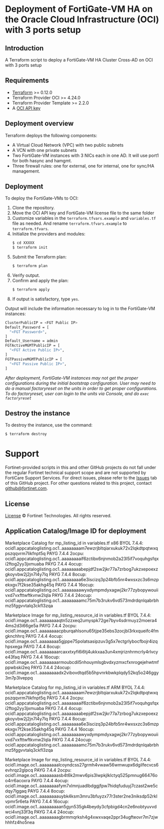 # Deployment of FortiGate-VM HA on the Oracle Cloud Infrastructure (OCI) with 3 ports setup
## Introduction
A Terraform script to deploy a FortiGate-VM HA Cluster Cross-AD on OCI with 3 ports setup

## Requirements
* [Terraform](https://learn.hashicorp.com/terraform/getting-started/install.html) >= 0.12.0
* Terraform Provider OCI >= 4.24.0
* Terraform Provider Template >= 2.2.0
* A [OCI API key](https://docs.cloud.oracle.com/en-us/iaas/Content/API/Concepts/apisigningkey.htm)

## Deployment overview
Terraform deploys the following components:
   - A Virtual Cloud Network (VPC) with two public subnets
   - A VCN with one private subnets
   - Two FortiGate-VM instances with 3 NICs each in one AD.  It will use port1 for both hasync and hamgmt.
   - Three firewall rules: one for external, one for internal, one for sync/HA management.

## Deployment
To deploy the FortiGate-VMs to OCI:
1. Clone the repository.
2. Move the OCI API key and FortiGate-VM license file to the same folder
3. Customize variables in the `terraform.tfvars.example` and `variables.tf` file as needed.  And rename `terraform.tfvars.example` to `terraform.tfvars`.
4. Initialize the providers and modules:
   ```sh
   $ cd XXXXX
   $ terraform init
    ```
5. Submit the Terraform plan:
   ```sh
   $ terraform plan
   ```
6. Verify output.
7. Confirm and apply the plan:
   ```sh
   $ terraform apply
   ```
8. If output is satisfactory, type `yes`.

Output will include the information necessary to log in to the FortiGate-VM instances:
```sh
ClusterPublicIP = <FGT Public IP>
Default_Password = [
  "<FGT Password>",
]
Default_Username = admin
FGTActiveMGMTPublicIP = [
  "<FGT Active Public IP>",
]
FGTPassiveMGMTPublicIP = [
  "<FGT Passive Public IP>",
]
```
*After deployment, FortiGate-VM instances may not get the proper configurations during the initial bootstrap configuration. 
User may need to do a manual factoryreset on the units in order to get proper configurations.  To do factoryreset, user can
login to the units via Console, and do `exec factoryreset`*

## Destroy the instance
To destroy the instance, use the command:
```sh
$ terraform destroy
```

# Support
Fortinet-provided scripts in this and other GitHub projects do not fall under the regular Fortinet technical support scope and are not supported by FortiCare Support Services.
For direct issues, please refer to the [Issues](https://github.com/fortinet/fortigate-terraform-deploy/issues) tab of this GitHub project.
For other questions related to this project, contact [github@fortinet.com](mailto:github@fortinet.com).

## License
[License](https://github.com/fortinet/fortigate-terraform-deploy/blob/master/LICENSE) © Fortinet Technologies. All rights reserved.

## Application Catalog/Image ID for deployment
Marketplace Catalog for mp_listing_id in variables.tf
x86
BYOL 7.4.4: ocid1.appcataloglisting.oc1..aaaaaaaam7ewzrjbltqiarxukuk72v2lqkdtpqtwxqpszqqvrm7likfnpt5q
PAYG 7.4.4 2ocpu: ocid1.appcataloglisting.oc1..aaaaaaaaif6zctibx6njnmob2a23l5if7voquhgsfqxi2ftog2yy3jxmuaba
PAYG 7.4.4 4ocup: ocid1.appcataloglisting.oc1..aaaaaaaabepjdf2sw2jkr77a7zrbog7ukzxepoexzgkoyvbw2j2jn7l4y7lq
PAYG 7.4.4 8ocup: ocid1.appcataloglisting.oc1..aaaaaaaa6e3iscizq3p24bfb5nr4wxsxzc3s6mzpekxgv7f2kse35akhg45q
PAYG 7.4.4 16ocup: ocid1.appcataloglisting.oc1..aaaaaaaawyxdympmdyxagwj2kr77zybopywouiivxd7vxfttwftkvnw2lqla
PAYG 7.4.4 24ocup:  ocid1.appcataloglisting.oc1..aaaaaaaamc75m7b3rukv6vd573mdrdqnlqabrbhmz5fggvvtalq3ckfl3zqa

Marketplace Image for mp_listing_resource_id in variables.tf
BYOL 7.4.4:  ocid1.image.oc1..aaaaaaaaqtn5zzxeq2umyspk72ge7byv4sdrmuyz2moera44ms2d3i66ge5a
PAYG 7.4.4 2ocpu: ocid1.image.oc1..aaaaaaaacpburqahlsonu65tjpe35ebs3zocjbl3rkxqueifc4fmgknchhrq
PAYG 7.4.4 4ocup: ocid1.image.oc1..aaaaaaaa5gjppe75polatsasipzuv3g5x7ectgrlybocfbojr4izqhpsxega
PAYG 7.4.4 8ocup: ocid1.image.oc1..aaaaaaaarcaxxtxyfi6i6tj4ukkxaa3un4xmjriznhrmcrly4rlvcye43faq
PAYG 7.4.4 16ocup: ocid1.image.oc1..aaaaaaaarmoubcdil5nhouymlsgbvdxyzmxcfxnrogejehwtmfppwbski2eq
PAYG 7.4.4 24ocup: ocid1.image.oc1..aaaaaaaadx2vibovdtqd5b5hpvnrkbwkplqdy52kq5o246ggy3m7p3lveppq


Marketplace Catalog for mp_listing_id in variables.tf
ARM
BYOL 7.4.4:  ocid1.appcataloglisting.oc1..aaaaaaaam7ewzrjbltqiarxukuk72v2lqkdtpqtwxqpszqqvrm7likfnpt5q
PAYG 7.4.4 2ocpu:  ocid1.appcataloglisting.oc1..aaaaaaaaif6zctibx6njnmob2a23l5if7voquhgsfqxi2ftog2yy3jxmuaba
PAYG 7.4.4 4ocup:  ocid1.appcataloglisting.oc1..aaaaaaaabepjdf2sw2jkr77a7zrbog7ukzxepoexzgkoyvbw2j2jn7l4y7lq
PAYG 7.4.4 8ocup:  ocid1.appcataloglisting.oc1..aaaaaaaa6e3iscizq3p24bfb5nr4wxsxzc3s6mzpekxgv7f2kse35akhg45q
PAYG 7.4.4 16ocup: ocid1.appcataloglisting.oc1..aaaaaaaawyxdympmdyxagwj2kr77zybopywouiivxd7vxfttwftkvnw2lqla
PAYG 7.4.4 24ocup: ocid1.appcataloglisting.oc1..aaaaaaaamc75m7b3rukv6vd573mdrdqnlqabrbhmz5fggvvtalq3ckfl3zqa

Marketplace Image for mp_listing_resource_id in variables.tf
BYOL 7.4.4:  ocid1.image.oc1..aaaaaaaalcoyndcss27grmh4vwaw56wmwupx6dgilfecvcs6evhrqz2glpcq
PAYG 7.4.4 2ocpu:  ocid1.image.oc1..aaaaaaaasb4t6k2mwv6pis3lwpkjlklctyq525pmnug66476oo4rr6acoxra
PAYG 7.4.4 4ocup:  ocid1.image.oc1..aaaaaaaafym7xlmnjuadlbdggjfpw7hidqfuduyj7czast2we5cdqy7lggaq
PAYG 7.4.4 8ocup:  ocid1.image.oc1..aaaaaaaauybk4ksm3mru3bfuyzx77r3ster2ne3niksdp52rklvpmr5r6eta
PAYG 7.4.4 16ocup:  ocid1.image.oc1..aaaaaaaaan5gyn535gk4beydy3cfpbigd4cn2e6nobtyuvvdwci4vnj33f3q
PAYG 7.4.4 24ocup: ocid1.image.oc1..aaaaaaaagbrmmqrksh4g4xwxvaqe2ppr34ugfteovr7m7zjwhhhfz4ho5nea
